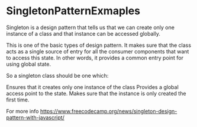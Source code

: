 # SingletonPatternExmaples

Singleton is a design pattern that tells us that we can create only one instance of a class and that instance can be accessed globally.

This is one of the basic types of design pattern. It makes sure that the class acts as a single source of entry for all the consumer components that want to access this state. In other words, it provides a common entry point for using global state.

So a singleton class should be one which:

Ensures that it creates only one instance of the class
Provides a global access point to the state.
Makes sure that the instance is only created the first time.

For more info https://www.freecodecamp.org/news/singleton-design-pattern-with-javascript/
